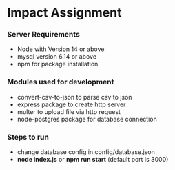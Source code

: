 # Impact Assignment #

### Server Requirements ###

* Node with Version 14 or above
* mysql version 6.14 or above
* npm for package installation

### Modules used for development ###

* convert-csv-to-json to parse csv to json
* express package to create http server
* multer to upload file via http request
* node-postgres package for database connection

### Steps to run ###

* change database config in config/database.json 
* **node index.js** or **npm run start** (default port is 3000)
